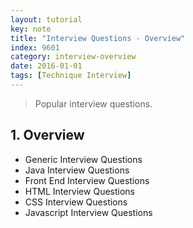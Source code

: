 ```yaml
---
layout: tutorial
key: note
title: "Interview Questions - Overview"
index: 9601
category: interview-overview
date: 2016-01-01
tags: [Technique Interview]
---
```


> Popular interview questions.

## 1. Overview
* Generic Interview Questions
* Java Interview Questions
* Front End Interview Questions
* HTML Interview Questions
* CSS Interview Questions
* Javascript Interview Questions
